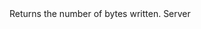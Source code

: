 <function name="GetNumBytesWritten" parent="bf_write" type="classfunc">
	<description>
		Returns the number of bytes written.
	</description>
	<realm>Server</realm>
	<rets>
		<ret name="bytes" type="number"></ret>
	</rets>
</function>
